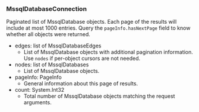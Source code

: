 ### MssqlDatabaseConnection
Paginated list of MssqlDatabase objects. Each page of the results will include at most 1000 entries. Query the `pageInfo.hasNextPage` field to know whether all objects were returned.

- edges: list of MssqlDatabaseEdges
  - List of MssqlDatabase objects with additional pagination information. Use `nodes` if per-object cursors are not needed.
- nodes: list of MssqlDatabases
  - List of MssqlDatabase objects.
- pageInfo: PageInfo
  - General information about this page of results.
- count: System.Int32
  - Total number of MssqlDatabase objects matching the request arguments.
